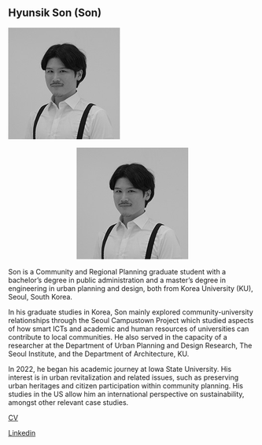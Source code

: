 ## Hyunsik Son (Son)
![My_Image](Son_1.jpg)

<p align="center"><img src="Son_1.jpg"></p>

Son is a Community and Regional Planning graduate student with a bachelor’s degree in public administration and a master’s degree in engineering in urban planning and design, both from Korea University (KU), Seoul, South Korea.

In his graduate studies in Korea, Son mainly explored community-university relationships through the Seoul Campustown Project which studied aspects of how smart ICTs and academic and human resources of universities can contribute to local communities. He also served in the capacity of a researcher at the Department of Urban Planning and Design Research, The Seoul Institute, and the Department of Architecture, KU.

In 2022, he began his academic journey at Iowa State University. His interest is in urban revitalization and related issues, such as preserving urban heritages and citizen participation within community planning. His studies in the US allow him an international perspective on sustainability, amongst other relevant case studies.


[CV](CV_HyunsikSon_230207.pdf)


[Linkedin](https://www.linkedin.com/in/hyunsikson/)
